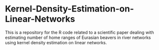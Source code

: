 # Kernel-Density-Estimation-on-Linear-Networks
This is a repository for the R code related to a scientific paper dealing with estimating number of home ranges of Eurasian beavers in river networks using kernel density estimation on linear networks.
